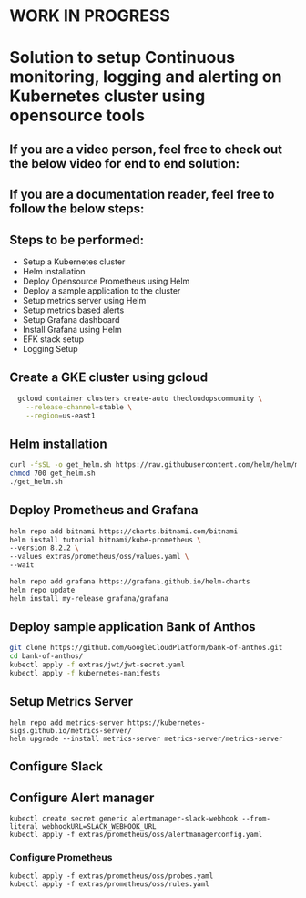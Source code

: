 # WORK IN PROGRESS
# Solution to setup Continuous monitoring, logging and alerting on Kubernetes cluster using opensource tools

## If you are a video person, feel free to check out the below video for end to end solution:


## If you are a documentation reader, feel free to follow the below steps:

## Steps to be performed:
*  Setup a Kubernetes cluster
*  Helm installation
*  Deploy Opensource Prometheus using Helm
*  Deploy a sample application to the cluster
*  Setup metrics server using Helm
*  Setup metrics based alerts
*  Setup Grafana dashboard
*  Install Grafana using Helm
*  EFK stack setup
*  Logging Setup

## Create a GKE cluster using gcloud
```bash
  gcloud container clusters create-auto thecloudopscommunity \
    --release-channel=stable \
    --region=us-east1
 ```

## Helm installation

```bash
curl -fsSL -o get_helm.sh https://raw.githubusercontent.com/helm/helm/main/scripts/get-helm-3
chmod 700 get_helm.sh
./get_helm.sh
```
## Deploy Prometheus and Grafana

```bash
helm repo add bitnami https://charts.bitnami.com/bitnami
helm install tutorial bitnami/kube-prometheus \
--version 8.2.2 \
--values extras/prometheus/oss/values.yaml \
--wait

helm repo add grafana https://grafana.github.io/helm-charts
helm repo update
helm install my-release grafana/grafana

```

## Deploy sample application Bank of Anthos
```bash
git clone https://github.com/GoogleCloudPlatform/bank-of-anthos.git
cd bank-of-anthos/
kubectl apply -f extras/jwt/jwt-secret.yaml
kubectl apply -f kubernetes-manifests
```

## Setup Metrics Server
```
helm repo add metrics-server https://kubernetes-sigs.github.io/metrics-server/
helm upgrade --install metrics-server metrics-server/metrics-server
```

## Configure Slack

## Configure Alert manager
```
kubectl create secret generic alertmanager-slack-webhook --from-literal webhookURL=SLACK_WEBHOOK_URL
kubectl apply -f extras/prometheus/oss/alertmanagerconfig.yaml
```

### Configure Prometheus
```
kubectl apply -f extras/prometheus/oss/probes.yaml
kubectl apply -f extras/prometheus/oss/rules.yaml
```






